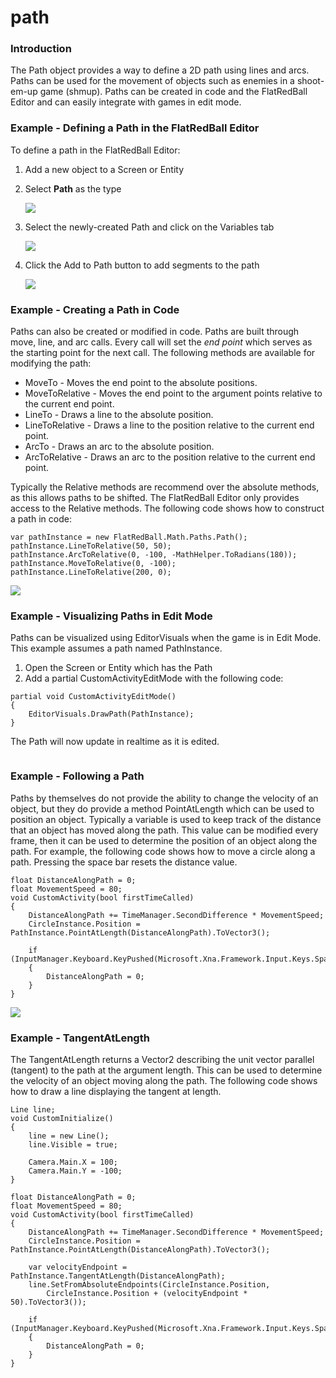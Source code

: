 # path

### Introduction

The Path object provides a way to define a 2D path using lines and arcs. Paths can be used for the movement of objects such as enemies in a shoot-em-up game (shmup). Paths can be created in code and the FlatRedBall Editor and can easily integrate with games in edit mode.

### Example - Defining a Path in the FlatRedBall Editor

To define a path in the FlatRedBall Editor:

1. Add a new object to a Screen or Entity
2.  Select **Path** as the type

    ![](../../../../../media/2021-11-img\_61927e51d938c.png)
3.  Select the newly-created Path and click on the Variables tab

    ![](../../../../../media/2021-11-img\_61927e9eec6be.png)
4.  Click the Add to Path button to add segments to the path

    ![](../../../../../media/2021-11-img\_61927eccef025.png)

### Example - Creating a Path in Code

Paths can also be created or modified in code. Paths are built through move, line, and arc calls. Every call will set the _end point_ which serves as the starting point for the next call. The following methods are available for modifying the path:

* MoveTo - Moves the end point to the absolute positions.
* MoveToRelative - Moves the end point to the argument points relative to the current end point.
* LineTo - Draws a line to the absolute position.
* LineToRelative - Draws a line to the position relative to the current end point.
* ArcTo - Draws an arc to the absolute position.
* ArcToRelative - Draws an arc to the position relative to the current end point.

Typically the Relative methods are recommend over the absolute methods, as this allows paths to be shifted. The FlatRedBall Editor only provides access to the Relative methods. The following code shows how to construct a path in code:

```
var pathInstance = new FlatRedBall.Math.Paths.Path();
pathInstance.LineToRelative(50, 50);
pathInstance.ArcToRelative(0, -100, -MathHelper.ToRadians(180));
pathInstance.MoveToRelative(0, -100);
pathInstance.LineToRelative(200, 0);
```

![](../../../../../media/2021-11-img\_6193daaacff55.png)

### Example - Visualizing Paths in Edit Mode

Paths can be visualized using EditorVisuals when the game is in Edit Mode. This example assumes a path named PathInstance.

1. Open the Screen or Entity which has the Path
2. Add a partial CustomActivityEditMode with the following code:

&#x20;

```
partial void CustomActivityEditMode()
{
    EditorVisuals.DrawPath(PathInstance);
}
```

The Path will now update in realtime as it is edited. 

<figure><img src="../../../../../media/2021-11-15\_08-43-00.gif" alt=""><figcaption></figcaption></figure>



### Example - Following a Path

Paths by themselves do not provide the ability to change the velocity of an object, but they do provide a method PointAtLength which can be used to position an object. Typically a variable is used to keep track of the distance that an object has moved along the path. This value can be modified every frame, then it can be used to determine the position of an object along the path. For example, the following code shows how to move a circle along a path. Pressing the space bar resets the distance value.

```
float DistanceAlongPath = 0;
float MovementSpeed = 80;
void CustomActivity(bool firstTimeCalled)
{
    DistanceAlongPath += TimeManager.SecondDifference * MovementSpeed;
    CircleInstance.Position = PathInstance.PointAtLength(DistanceAlongPath).ToVector3();

    if (InputManager.Keyboard.KeyPushed(Microsoft.Xna.Framework.Input.Keys.Space))
    {
        DistanceAlongPath = 0;
    }
}
```

![](../../../../../media/2021-11-15\_09-00-17.gif)

### Example - TangentAtLength

The TangentAtLength returns a Vector2 describing the unit vector parallel (tangent) to the path at the argument length. This can be used to determine the velocity of an object moving along the path. The following code shows how to draw a line displaying the tangent at length.

```
Line line;
void CustomInitialize()
{
    line = new Line();
    line.Visible = true;

    Camera.Main.X = 100;
    Camera.Main.Y = -100;
}

float DistanceAlongPath = 0;
float MovementSpeed = 80;
void CustomActivity(bool firstTimeCalled)
{
    DistanceAlongPath += TimeManager.SecondDifference * MovementSpeed;
    CircleInstance.Position = PathInstance.PointAtLength(DistanceAlongPath).ToVector3();

    var velocityEndpoint = PathInstance.TangentAtLength(DistanceAlongPath);
    line.SetFromAbsoluteEndpoints(CircleInstance.Position, 
        CircleInstance.Position + (velocityEndpoint * 50).ToVector3());

    if (InputManager.Keyboard.KeyPushed(Microsoft.Xna.Framework.Input.Keys.Space))
    {
        DistanceAlongPath = 0;
    }
}
```

&#x20; 

<figure><img src="../../../../../media/2021-11-16\_08-54-00.gif" alt=""><figcaption></figcaption></figure>


